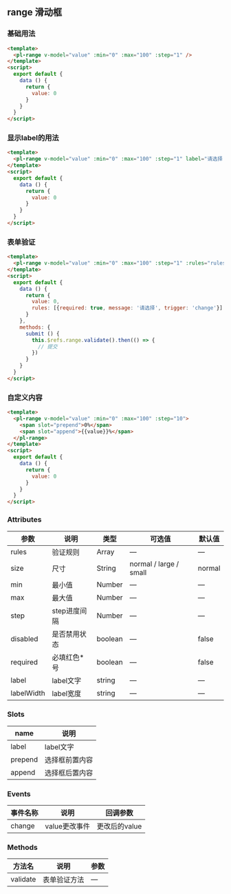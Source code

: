 ## range 滑动框

### 基础用法

```html
<template>
  <pl-range v-model="value" :min="0" :max="100" :step="1" />
</template>
<script>
  export default {
    data () {
      return {
        value: 0
      }           
    }
  }
</script>
```


### 显示label的用法

```html
<template>
  <pl-range v-model="value" :min="0" :max="100" :step="1" label="请选择：" labelWidth="5em" />
</template>
<script>
  export default {
    data () {
      return {
        value: 0
      }           
    }
  }
</script>
```



### 表单验证

```html
<template>
  <pl-range v-model="value" :min="0" :max="100" :step="1" :rules="rules" required ref="range" />
</template>
<script>
  export default {
    data () {
      return {
        value: 0,
        rules: [{required: true, message: '请选择', trigger: 'change'}]
      }           
    },
    methods: {
      submit () {
        this.$refs.range.validate().then(() => {
          // 提交
        })        
      }
    }
  }
</script>
```




### 自定义内容

```html
<template>
  <pl-range v-model="value" :min="0" :max="100" :step="10">
    <span slot="prepend">0%</span>
    <span slot="append">{{value}}%</span>
  </pl-range>
</template>
<script>
  export default {
    data () {
      return {
        value: 0
      }
    }
  }
</script>
```


### Attributes
| 参数      | 说明    | 类型      | 可选值       | 默认值   |
|---------- |-------- |---------- |-------------  |-------- |
| rules      | 验证规则   | Array  | —            |   —     |
| size       | 尺寸  | String    | normal / large / small   |  normal    |
| min        | 最小值 | Number | — | — |
| max        | 最大值 | Number | — | — |
| step       | step进度间隔 | Number | — | — |
| disabled   | 是否禁用状态    | boolean   | —   | false   |
| required   | 必填红色*号    | boolean   | —   | false   |
| label      | label文字    | string   | —   | —   |
| labelWidth | label宽度    | string   | —   | —   |


### Slots
| name      | 说明    | 
|---------- |-------- |
| label     |   label文字   |
| prepend   |   选择框前置内容  |
| append    |   选择框后置内容 |

### Events
| 事件名称      | 说明    | 回调参数      |
|---------- |-------- |---------- |
| change     |   value更改事件   | 更改后的value | 

### Methods
| 方法名 | 说明 | 参数 |
| ---- | ---- | ---- |
| validate | 表单验证方法 | — |
